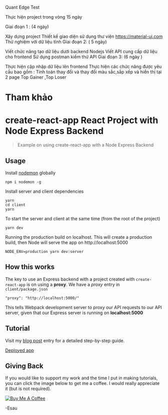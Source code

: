Quant Edge Test

Thực hiện project trong vòng 15 ngày

Giai đoạn 1 : (4 ngày)

Xây dựng project
Thiết kế giao diện sử dụng thư viện https://material-ui.com
Thử nghiệm với dữ liệu tĩnh
Giai đoạn 2: ( 5 ngày)

Viết chức năng tạo dữ liệu dưới backend Nodejs
Viết API cung cấp dữ liệu cho frontend
Sử dụng postman kiểm thử API
Giai đoạn 3: (6 ngày )

Thực hiện cập nhập dữ liệu lên frontend
Thực hiện các chức năng được yêu cầu bao gồm : Tính toán thay đổi và thay đổi màu sắc,sắp xếp và hiển thị tại 2 page Top Gainer ,Top Loser
# Tham khảo
# create-react-app React Project with Node Express Backend

> Example on using create-react-app with a Node Express Backend

## Usage

Install [nodemon](https://github.com/remy/nodemon) globally

```
npm i nodemon -g
```

Install server and client dependencies

```
yarn
cd client
yarn
```

To start the server and client at the same time (from the root of the project)

```
yarn dev
```

Running the production build on localhost. This will create a production build, then Node will serve the app on http://localhost:5000

```
NODE_ENV=production yarn dev:server
```

## How this works

The key to use an Express backend with a project created with `create-react-app` is on using a **proxy**. We have a _proxy_ entry in `client/package.json`

```
"proxy": "http://localhost:5000/"
```

This tells Webpack development server to proxy our API requests to our API server, given that our Express server is running on **localhost:5000**

## Tutorial

Visit my [blog post](https://medium.freecodecamp.org/how-to-make-create-react-app-work-with-a-node-backend-api-7c5c48acb1b0) entry for a detailed step-by-step guide.

[Deployed app](https://cra-express.herokuapp.com/)

## Giving Back

If you would like to support my work and the time I put in making tutorials, you can click the image below to get me a coffee. I would really appreciate it (but is not required).

[![Buy Me A Coffee](https://www.buymeacoffee.com/assets/img/custom_images/black_img.png)](https://www.buymeacoffee.com/esausilva)

-Esau

